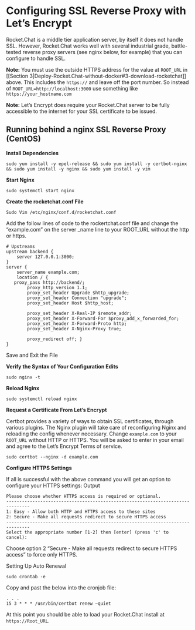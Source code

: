 # Configuring SSL Reverse Proxy with Let’s Encrypt

Rocket.Chat is a middle tier application server, by itself it does not handle SSL. However, Rocket.Chat works well with several industrial grade, battle-tested reverse proxy servers (see nginx below, for example) that you can configure to handle SSL.

**Note:** You must use the outside HTTPS address for the value at `ROOT_URL` in [[Section 3|Deploy-Rocket.Chat-without-docker#3-download-rocketchat]] above.  This includes the `https://` and leave off the port number.  So instead of `ROOT_URL=http://localhost:3000` use something like `https://your_hostname.com`

**Note:** Let’s Encrypt does require your Rocket.Chat server to be fully accessible to the internet for your SSL certificate to be issued.

## Running behind a nginx SSL Reverse Proxy (CentOS)

**Install Dependencies**

```
sudo yum install -y epel-release && sudo yum install -y certbot-nginx && sudo yum install -y nginx && sudo yum install -y vim
```

**Start Nginx**

``` 
sudo systemctl start nginx
```

**Create the rocketchat.conf File**

```
Sudo Vim /etc/nginx/conf.d/rocketchat.conf
```

Add the follow lines of code to the rockertchat.conf file and change the “example.com” on the server _name line to your ROOT_URL without the http or https.

```
# Upstreams
upstream backend {
    server 127.0.0.1:3000;
}
server {
    server_name example.com;
    location / {
   proxy_pass http://backend/;
        proxy_http_version 1.1;
        proxy_set_header Upgrade $http_upgrade;
        proxy_set_header Connection "upgrade";
        proxy_set_header Host $http_host;

        proxy_set_header X-Real-IP $remote_addr;
        proxy_set_header X-Forward-For $proxy_add_x_forwarded_for;
        proxy_set_header X-Forward-Proto http;
        proxy_set_header X-Nginx-Proxy true;

        proxy_redirect off; }
}

```

Save and Exit the File


**Verify the Syntax of Your Configuration Edits**

```
sudo nginx -t
```

**Reload Nginx**

```
sudo systemctl reload nginx
```

**Request a Certificate From Let’s Encrypt**

Certbot provides a variety of ways to obtain SSL certificates, through various plugins. The Nginx plugin will take care of reconfiguring Nginx and reloading the config whenever necessary. Change `example.com` to your `ROOT_URL` without HTTP or HTTPS. You will be asked to enter in your email and agree to the Let’s Encrypt Terms of service.

```
sudo certbot --nginx -d example.com
```

**Configure HTTPS Settings**

If all is successful with the above command you will get an option to configure your HTTPS settings:
Output

```
Please choose whether HTTPS access is required or optional.
-------------------------------------------------------------------------------
1: Easy - Allow both HTTP and HTTPS access to these sites
2: Secure - Make all requests redirect to secure HTTPS access
-------------------------------------------------------------------------------
Select the appropriate number [1-2] then [enter] (press 'c' to cancel):
```

Choose option 2 “Secure - Make all requests redirect to secure HTTPS access” to force only HTTPS.

Setting Up Auto Renewal

```
sudo crontab -e
```

Copy and past the below into the cronjob file:

```
. . .
15 3 * * * /usr/bin/certbot renew –quiet
```

At this point you should be able to load your Rocket.Chat install at `https://Root_URL`.
